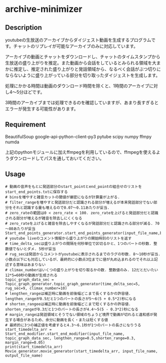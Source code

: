 # archive-minimizer

## Description
youtubeの生放送のアーカイブからダイジェスト動画を生成するプログラムです。チャットのリプレイが可能なアーカイブのみに対応しています。

アーカイブの動画とチャットをダウンロードし、チャットのタイムスタンプから生放送の盛り上がりを推定。また動画から会話をしているとみられる領域を大まかに推定し、推定された盛り上がりと発話領域から、なるべく会話がぶつ切りにならないように盛り上がっている部分を切り取ったダイジェストを生成します。

処理にかかる時間は動画のダウンロード時間を除くと、1時間のアーカイブに対し4～5分ほどです。

3時間のアーカイブまでは処理できるのを確認していますが、あまり長すぎるとエラーが発生する可能性があります。

## Requirement
BeautifulSoup
google-api-python-client-py3
pytube
scipy
numpy
ffmpy
numda

上記のpythonモジュールに加えffmpegを利用しているので、ffmpegを使えるようダウンロードしてパスを通しておいてください。
## Usage


    # 動画の音声をもとに発話部分のstart_pointとend_pointの組合せのリストをstart_end_points.txtに保存する
    # binsを増やすと雑音カットの閾値が厳密になるが計算量が上がる.
    # filter_rangeを増やすと発話部分だと認識される部分が増えるが本来発話部分でない部分をそれと認識する量も増えるので0.07～0.11あたりが妥当.
    # zero_rateの範囲は0 < zero_rate < 100. zero_rateを上げると発話部分だと認識される部分が増えるが雑音を除去しにくくなる
    # zero_rateを上げると雑音を除去しやすくなるが発話部分だと認識される部分が減る. 70～80あたりが妥当
    Start_end_points_generator.start_end_points_generator(input_file_name,bins=6000,filter_range=0.09,zero_rate=80)
    # youtube liveのコメント情報から盛り上がりの開始時刻のリストを返す
    # time_delta_secは盛り上がりの間隔を何秒単位で区切るかと、1つのパートの秒数. 整数値でないとダメ. 5秒が妥当
    # rug_secは発話からコメントがyoutubeに表示されるまでのラグの秒数. 8～10秒が妥当.小数点以下にも対応しているが、最終的に小数点3位までに値が丸め込まれるのでそれ以上記述する意味はあまりない
    # climax_numberはいくつの盛り上がりを切り取るかの数. 整数値のみ. 12だとだいたい12*5=60秒の動画が生成される
    topic_graph_data_sec = Topic_graph_generator.topic_graph_generator(time_delta_sec=5, rug_sec=9, climax_number=10)
    # lengthen_rangeは補正時に動画を前後幅どこまで長くするかの許容値. lengthen_rangeが0.5だと1つのパートの長さが5～6(5 + 0.5*2)秒になる
    # shorten_rangeeは補正時に動画を前後幅どこまで短くするかの許容値. shorten_rangeが0.3だと1つのパートの長さが4.4～5(5 - 0.3*2)秒になる
    # margin_rangeは発話領域とそうでない領域のちょうど境界で動画が切れると違和感が発生する場合があるため、余分に動画を長く・または短くする値
    # 最終的に3つの補正値を考慮すると4.3～6.1秒が1つのパートの長さになりうる
    start_timedelta_arr = Start_end_modifier.start_end_modifier(input_file_name, topic_graph_data_sec, lengthen_range=0.5,shorten_range=0.3, margin_range=0.05)
    print(start_timedelta_arr)
    Movie_generator.movie_generator(start_timedelta_arr, input_file_name, output_file_name)

